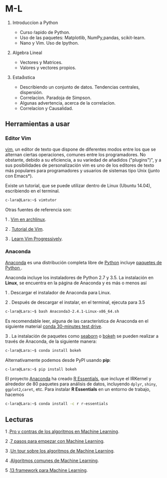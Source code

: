 # M-L

1. Introduccíon a Python
   * Curso ŕapido de Python.
   * Uso de las paquetes: Matplotlib, NumPy,pandas, scikit-learn.
   * Nano y Vim. Uso de Ipython.

2. Algebra Lineal
   * Vectores y Matrices.
   * Valores y vectores propios.

3. Estad́ıstica
   * Describiendo un conjunto de datos. Tendencias centrales, dispersión.
   * Correlacíon. Paradoja de Simpson.
   * Algunas advertencia, acerca de la correlacíon.
   * Correlacíon y Causalidad.


## Herramientas a  usar 

### Editor Vim

[vim](http://www.vim.org/), un editor de texto que dispone de diferentes modos entre los que se alternan ciertas operaciones, comunes entre los programadores. No obstante, debido a su eficiencia, a su variedad de añadidos ("plugins")", y a sus posibilidades de personalización vim es uno de los editores de texto más populares para programadores y usuarios de sistemas tipo Unix (junto con Emacs*).

Existe un tutorial, que se puede utilizar dentro de Linux (Ubuntu 14.04), escribiendo en el terminal.

```bash
c-lara@Lara:~$ vimtutor
```

Otras fuentes de referencia son:

1 . [Vim en archlinux](https://wiki.archlinux.org/index.php/Vim_%28Espa%C3%B1ol%29).

2 . [Tutorial de Vim](http://www.sromero.org/wiki/linux/aplicaciones/manual_vim).

3 . [Learn Vim Progressively](http://yannesposito.com/Scratch/en/blog/Learn-Vim-Progressively/).

### Anaconda 

[Anaconda](https://www.continuum.io/downloads) es una distribución completa  libre de [Python](https://www.python.org/) incluye [paquetes de Python ](http://docs.continuum.io/anaconda/pkg-docs).

Anaconda incluye los instaladores de Python 2.7 y 3.5.  La instalación en **Linux**, se encuentra en la página de Anaconda y es más o menos así

1 . Descargar el instalador de Anaconda para Linux.

2 . Después de descargar el instalar, en el terminal, ejecuta para 3.5

```bash
c-lara@Lara:~$ bash Anaconda3-2.4.1-Linux-x86_64.sh

```

Es recomendable leer, alguna de las característica de Anaconda en el siguiente material [conda 30-minutes test drive](http://conda.pydata.org/docs/test-drive.html).

3 . La instalación de paquetes como [seaborn](http://stanford.edu/~mwaskom/software/seaborn/) o [bokeh](http://bokeh.pydata.org/en/latest/) se pueden realizar a través de Anaconda, de la siguiente manera:



``` bash
c-lara@Lara:~$ conda install bokeh
```

Alternativamente podemos desde PyPI usando **pip**:

```bash
c-lara@Lara:~$ pip install bokeh
``` 

El proyecto [Anaconda](https://www.continuum.io/downloads) ha creado [R Essentials](http://anaconda.org/r/r-essentials), que incluye el IRKernel y alrededor de 80 paquetes para análisis de datos, incluyendo `dplyr`, `shiny`, `ggplot2`,`caret`, etc. Para instalar **R Essentials** en un entorno de trabajo, hacemos

```bash
c-lara@Lara:~$ conda install -c r r-essentials
``` 


## Lecturas
1 .[Pro y contras de los algoritmos en Machine Learning](http://www.lauradhamilton.com/machine-learning-algorithm-cheat-sheet).

2 .[7 pasos para empezar con Machine Learning](http://www.kdnuggets.com/2015/11/seven-steps-machine-learning-python.html).

3 .[Un tour sobre los algoritmos de Machine Learning](http://machinelearningmastery.com/a-tour-of-machine-learning-algorithms/).

4 .[Algoritmos comunes de Machine Learning](http://www.analyticsvidhya.com/blog/2015/08/common-machine-learning-algorithms/).

5 .[13 framework para Machine Learning](http://www.infoworld.com/article/3026262/data-science/13-frameworks-for-mastering-machine-learning.html).


